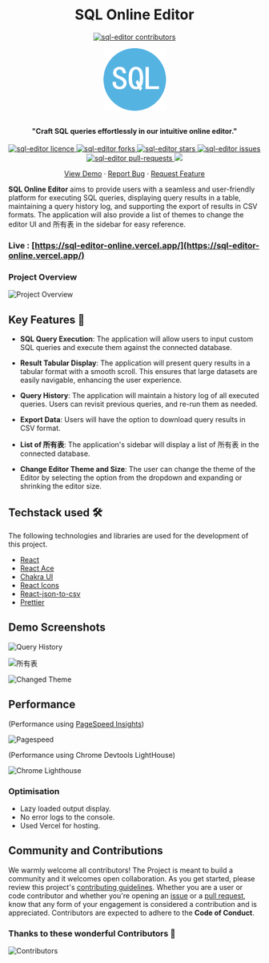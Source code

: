 <h1 align="center">SQL Online Editor</h4>

<p align="center">
<a href="https://github.com/janvi01/sql-editor/graphs/contributors" target="_blank">
<img src="https://img.shields.io/github/contributors/janvi01/sql-editor?style=flat-square" alt="sql-editor contributors" />
</a>
</p>

<p align="center">
<a href="https://sql-editor-online.vercel.app/" target="_blank" style="font-size:50px">
<img src="/public/sql.png" alt="SQL-editor" width="125" /></a>
</p>

<h4 align="center">"Craft SQL queries effortlessly in our intuitive online editor."</h4>

<p align="center">
<a href="https://github.com/janvi01/sql-editor/blob/main/LICENSE" target="_blank">
<img src="https://img.shields.io/github/license/janvi01/sql-editor?style=flat-square" alt="sql-editor licence" />
</a>
<a href="https://github.com/janvi01/sql-editor/fork" target="_blank">
<img src="https://img.shields.io/github/forks/janvi01/sql-editor?style=flat-square" alt="sql-editor forks"/>
</a>
<a href="https://github.com/janvi01/sql-editor/stargazers" target="_blank">
<img src="https://img.shields.io/github/stars/janvi01/sql-editor?style=flat-square" alt="sql-editor stars"/>
</a>
<a href="https://github.com/janvi01/sql-editor/issues" target="_blank">
<img src="https://img.shields.io/github/issues/janvi01/sql-editor?style=flat-square" alt="sql-editor issues"/>
</a>
<a href="https://github.com/janvi01/sql-editor/pulls" target="_blank">
<img src="https://img.shields.io/github/issues-pr/janvi01/sql-editor?style=flat-square" alt="sql-editor pull-requests"/>
</a>
<a href="https://twitter.com/intent/tweet?text=%F0%9F%9A%80%20Explore%20SQL%20EDITOR%20%E2%80%93%20your%20browser-based%20solution%20for%20seamless%20SQL%20tasks.%20No%20installations%20required!%20Try%20it%20now!&url=https%3A%2F%2Fgithub.com%2Fjanvi01%2Fsql-editor" target="_blank">
<img src="https://img.shields.io/twitter/url?label=Share%20on%20Twitter&style=social&url=https%3A%2F%2Fgithub.com%2Fjanvi01%2Fsql-editor">
</a>
</p>

<p align="center">
    <a href="https://sql-editor-online.vercel.app/" target="_blank">View Demo</a>
    ·
    <a href="https://github.com/janvi01/sql-editor/issues/new/choose" target="_blank">Report Bug</a>
    ·
    <a href="https://github.com/janvi01/sql-editor/issues/new/choose" target="_blank">Request Feature</a>
</p>

**SQL Online Editor** aims to provide users with a seamless and user-friendly platform for executing SQL queries, displaying query results in a table, maintaining a query history log, and supporting the export of results in CSV formats. The application will also provide a list of themes to change the editor UI and 所有表 in the sidebar for easy reference.

### Live : [https://sql-editor-online.vercel.app/](https://sql-editor-online.vercel.app/)

### Project Overview

![Project Overview](./src/assets/screenshots/overview.png)

## Key Features 📌

- **SQL Query Execution**: The application will allow users to input custom SQL queries and execute them against the connected database.

- **Result Tabular Display**: The application will present query results in a tabular format with a smooth scroll. This ensures that large datasets are easily navigable, enhancing the user experience.

- **Query History**: The application will maintain a history log of all executed queries. Users can revisit previous queries, and re-run them as needed.

- **Export Data**: Users will have the option to download query results in CSV format.

- **List of 所有表**: The application's sidebar will display a list of 所有表 in the connected database.

- **Change Editor Theme and Size**: The user can change the theme of the Editor by selecting the option from the dropdown and expanding or shrinking the editor size.

## Techstack used 🛠️

The following technologies and libraries are used for the development of this
project.

- [React](https://react.dev/)
- [React Ace](https://github.com/securingsincity/react-ace)
- [Chakra UI](https://chakra-ui.com/)
- [React Icons](https://react-icons.github.io/react-icons/)
- [React-json-to-csv](https://github.com/coston/react-json-to-csv)
- [Prettier](https://prettier.io/)

## Demo Screenshots

![Query History](./src/assets/screenshots/editor1.png)

![所有表](./src/assets/screenshots/editor2.png)

![Changed Theme](./src/assets/screenshots/editor3.png)

## Performance

(Performance using [PageSpeed Insights](https://pagespeed.web.dev/))

![Pagespeed](./src/assets/screenshots/Performance1.png)

(Performance using Chrome Devtools LightHouse)

![Chrome Lighthouse](./src/assets/screenshots/Performance2.png)

### Optimisation

- Lazy loaded output display.
- No error logs to the console.
- Used Vercel for hosting.

## Community and Contributions

We warmly welcome all contributors! The Project is meant to build a community and it welcomes open collaboration. As you get started, please review this project's [contributing guidelines](https://github.com/janvi01/sql-editor/blob/main/CONTRIBUTING.md). Whether you are a user or code contributor and whether you're opening an [issue](https://github.com/janvi01/sql-editor/issues) or a [pull request](https://github.com/janvi01/sql-editor/pulls), know that any form of your engagement is considered a contribution and is appreciated. Contributors are expected to adhere to the **Code of Conduct**.

### Thanks to these wonderful Contributors 🌻

![Contributors](https://contrib.rocks/image?repo=janvi01/sql-editor&lastUpdate=37676)
